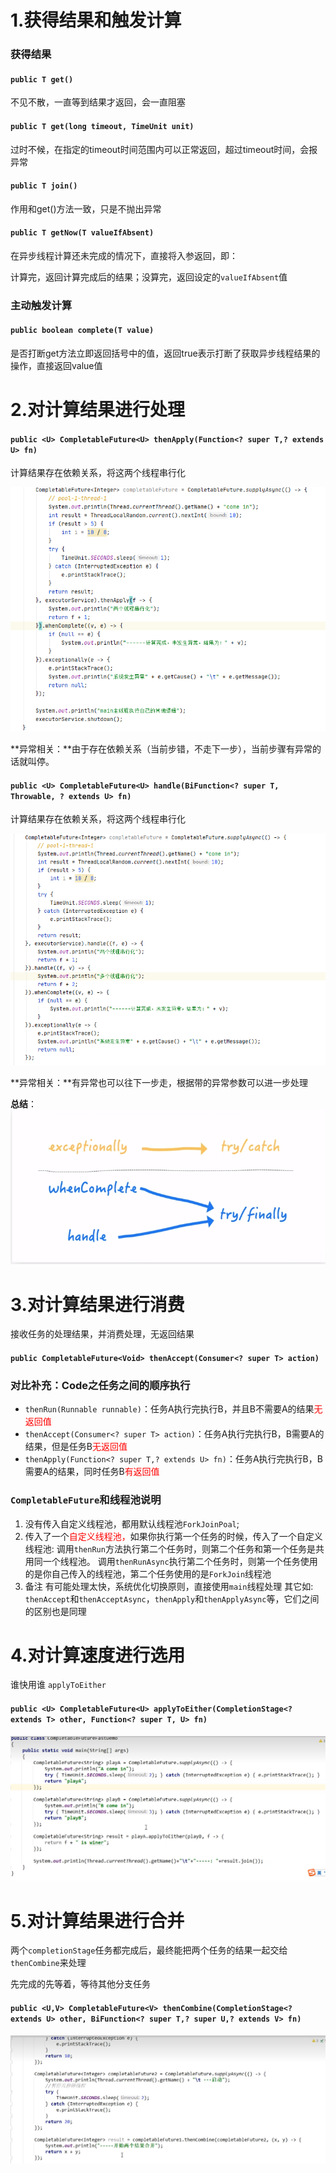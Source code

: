 # 1.获得结果和触发计算

### 获得结果

#### `public T get()`

不见不散，一直等到结果才返回，会一直阻塞

#### `public T get(long timeout, TimeUnit unit)`

过时不候，在指定的timeout时间范围内可以正常返回，超过timeout时间，会报异常

#### `public T join()`

作用和get()方法一致，只是不抛出异常

#### `public T getNow(T valueIfAbsent)`

在异步线程计算还未完成的情况下，直接将入参返回，即：

计算完，返回计算完成后的结果；没算完，返回设定的`valueIfAbsent`值

### 主动触发计算

#### `public boolean complete(T value)` 

是否打断get方法立即返回括号中的值，返回true表示打断了获取异步线程结果的操作，直接返回value值

# 2.对计算结果进行处理

#### `public <U> CompletableFuture<U> thenApply(Function<? super T,? extends U> fn)`

计算结果存在依赖关系，将这两个线程串行化

![](images/5.线程串行化.jpg)

**异常相关：**由于存在依赖关系（当前步错，不走下一步），当前步骤有异常的话就叫停。

#### `public <U> CompletableFuture<U> handle(BiFunction<? super T, Throwable, ? extends U> fn)`

计算结果存在依赖关系，将这两个线程串行化

![](images/6.handle处理线程串行化.jpg)

**异常相关：**有异常也可以往下一步走，根据带的异常参数可以进一步处理

**总结**：![](images/7.异步线程总结.jpg)

# 3.对计算结果进行消费

接收任务的处理结果，并消费处理，无返回结果

#### `public CompletableFuture<Void> thenAccept(Consumer<? super T> action)`

### 对比补充：Code之任务之间的顺序执行

- `thenRun(Runnable runnable)`：任务A执行完执行B，并且B不需要A的结果<font color = 'red'>无返回值</font>
- `thenAccept(Consumer<? super T> action)`：任务A执行完执行B，B需要A的结果，但是任务B<font color = 'red'>无返回值</font>
- `thenApply(Function<? super T,? extends U> fn)`：任务A执行完执行B，B需要A的结果，同时任务B<font color = 'red'>有返回值</font>

### `CompletableFuture`和线程池说明

1. 没有传入自定义线程池，都用默认线程池`ForkJoinPoal`;
2. 传入了一个<font color = 'red'>自定义线程池，</font>如果你执行第一个任务的时候，传入了一个自定义线程池:
   调用`thenRun`方法执行第二个任务时，则第二个任务和第一个任务是共用同一个线程池。
   调用`thenRunAsync`执行第二个任务时，则第一个任务使用的是你自己传入的线程池，第二个任务使用的是`ForkJoin`线程池
3. 备注
   有可能处理太快，系统优化切换原则，直接使用`main`线程处理
   其它如: `thenAccept`和`thenAcceptAsync`，`thenApply`和`thenApplyAsync`等，它们之间的区别也是同理

# 4.对计算速度进行选用

谁快用谁 `applyToEither`

#### `public <U> CompletableFuture<U> applyToEither(CompletionStage<? extends T> other, Function<? super T, U> fn)`

![](images/8.applyToEither.jpg)

# 5.对计算结果进行合并

两个`completionStage`任务都完成后，最终能把两个任务的结果一起交给`thenCombine`来处理

先完成的先等着，等待其他分支任务

#### `public <U,V> CompletableFuture<V> thenCombine(CompletionStage<? extends U> other, BiFunction<? super T,? super U,? extends V> fn)`

![](images/9.ThenCombine.jpg)





